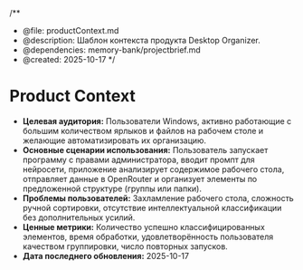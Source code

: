 /**
 * @file: productContext.md
 * @description: Шаблон контекста продукта Desktop Organizer.
 * @dependencies: memory-bank/projectbrief.md
 * @created: 2025-10-17
 */

# Product Context

- **Целевая аудитория:** Пользователи Windows, активно работающие с большим количеством ярлыков и файлов на рабочем столе и желающие автоматизировать их организацию.
- **Основные сценарии использования:** Пользователь запускает программу с правами администратора, вводит промпт для нейросети, приложение анализирует содержимое рабочего стола, отправляет данные в OpenRouter и организует элементы по предложенной структуре (группы или папки).
- **Проблемы пользователей:** Захламление рабочего стола, сложность ручной сортировки, отсутствие интеллектуальной классификации без дополнительных усилий.
- **Ценные метрики:** Количество успешно классифицированных элементов, время обработки, удовлетворённость пользователя качеством группировки, число повторных запусков.
- **Дата последнего обновления:** 2025-10-17
